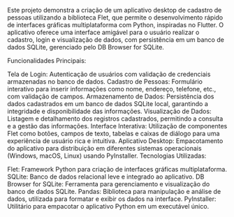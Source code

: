 Este projeto demonstra a criação de um aplicativo desktop de cadastro de pessoas utilizando a biblioteca Flet, que permite o desenvolvimento rápido de interfaces gráficas multiplataforma com Python, inspiradas no Flutter. O aplicativo oferece uma interface amigável para o usuário realizar o cadastro, login e visualização de dados, com persistência em um banco de dados SQLite, gerenciado pelo DB Browser for SQLite.

Funcionalidades Principais:

Tela de Login: Autenticação de usuários com validação de credenciais armazenadas no banco de dados.
Cadastro de Pessoas: Formulário interativo para inserir informações como nome, endereço, telefone, etc., com validação de campos.
Armazenamento de Dados: Persistência dos dados cadastrados em um banco de dados SQLite local, garantindo a integridade e disponibilidade das informações.
Visualização de Dados: Listagem e detalhamento dos registros cadastrados, permitindo a consulta e a gestão das informações.
Interface Interativa: Utilização de componentes Flet como botões, campos de texto, tabelas e caixas de diálogo para uma experiência de usuário rica e intuitiva.
Aplicativo Desktop: Empacotamento do aplicativo para distribuição em diferentes sistemas operacionais (Windows, macOS, Linux) usando PyInstaller.
Tecnologias Utilizadas:

Flet: Framework Python para criação de interfaces gráficas multiplataforma.
SQLite: Banco de dados relacional leve e integrado ao aplicativo.
DB Browser for SQLite: Ferramenta para gerenciamento e visualização do banco de dados SQLite.
Pandas: Biblioteca para manipulação e análise de dados, utilizada para formatar e exibir os dados na interface.
PyInstaller: Utilitário para empacotar o aplicativo Python em um executável único.
